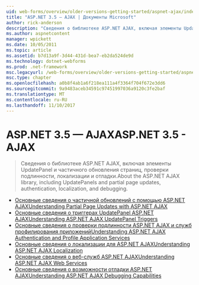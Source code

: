 ```yaml
---
uid: web-forms/overview/older-versions-getting-started/aspnet-ajax/index
title: "ASP.NET 3.5 — AJAX | Документы Microsoft"
author: rick-anderson
description: "Сведения о библиотеке ASP.NET AJAX, включая элементы UpdatePanel и частичного обновления страниц, проверки подлинности, локализации и отладки."
ms.author: aspnetcontent
manager: wpickett
ms.date: 10/05/2011
ms.topic: article
ms.assetid: b7d13a9f-3d44-431d-bea7-eb2da524de9d
ms.technology: dotnet-webforms
ms.prod: .net-framework
msc.legacyurl: /web-forms/overview/older-versions-getting-started/aspnet-ajax
msc.type: chapter
ms.openlocfilehash: a0b8f4ab1a6f218ea111a4f3364f704f672e3dd6
ms.sourcegitcommit: 9a9483aceb34591c97451997036a9120c3fe2baf
ms.translationtype: MT
ms.contentlocale: ru-RU
ms.lasthandoff: 11/10/2017
---
```

<a name="aspnet-35---ajax"></a><span data-ttu-id="f7046-103">ASP.NET 3.5 — AJAX</span><span class="sxs-lookup"><span data-stu-id="f7046-103">ASP.NET 3.5 - AJAX</span></span>
====================
> <span data-ttu-id="f7046-104">Сведения о библиотеке ASP.NET AJAX, включая элементы UpdatePanel и частичного обновления страниц, проверки подлинности, локализации и отладки.</span><span class="sxs-lookup"><span data-stu-id="f7046-104">About the ASP.NET AJAX library, including UpdatePanels and partial page updates, authentication, localization, and debugging.</span></span>


- [<span data-ttu-id="f7046-105">Основные сведения о частичной обновлений с помощью ASP.NET AJAX</span><span class="sxs-lookup"><span data-stu-id="f7046-105">Understanding Partial Page Updates with ASP.NET AJAX</span></span>](understanding-partial-page-updates-with-asp-net-ajax.md)
- [<span data-ttu-id="f7046-106">Основные сведения о триггерах UpdatePanel ASP.NET AJAX</span><span class="sxs-lookup"><span data-stu-id="f7046-106">Understanding ASP.NET AJAX UpdatePanel Triggers</span></span>](understanding-asp-net-ajax-updatepanel-triggers.md)
- [<span data-ttu-id="f7046-107">Основные сведения о проверки подлинности ASP.NET AJAX и служб профилирования приложений</span><span class="sxs-lookup"><span data-stu-id="f7046-107">Understanding ASP.NET AJAX Authentication and Profile Application Services</span></span>](understanding-asp-net-ajax-authentication-and-profile-application-services.md)
- [<span data-ttu-id="f7046-108">Основные сведения о локализации для ASP.NET AJAX</span><span class="sxs-lookup"><span data-stu-id="f7046-108">Understanding ASP.NET AJAX Localization</span></span>](understanding-asp-net-ajax-localization.md)
- [<span data-ttu-id="f7046-109">Основные сведения о веб-служб ASP.NET AJAX</span><span class="sxs-lookup"><span data-stu-id="f7046-109">Understanding ASP.NET AJAX Web Services</span></span>](understanding-asp-net-ajax-web-services.md)
- [<span data-ttu-id="f7046-110">Основные сведения о возможности отладки ASP.NET AJAX</span><span class="sxs-lookup"><span data-stu-id="f7046-110">Understanding ASP.NET AJAX Debugging Capabilities</span></span>](understanding-asp-net-ajax-debugging-capabilities.md)

